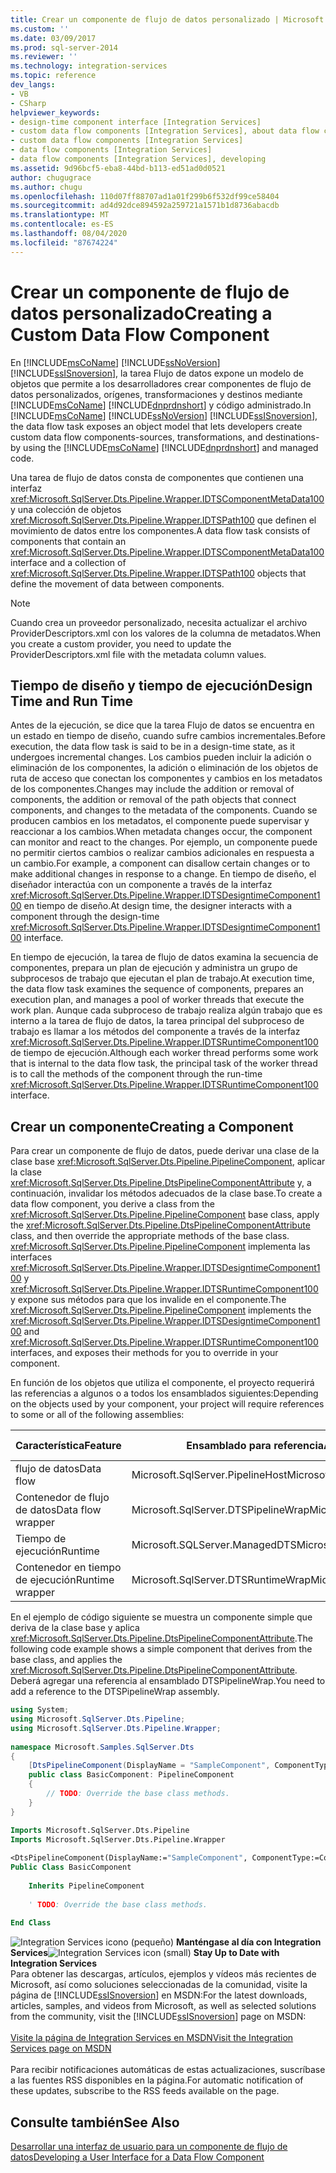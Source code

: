 ```yaml
---
title: Crear un componente de flujo de datos personalizado | Microsoft Docs
ms.custom: ''
ms.date: 03/09/2017
ms.prod: sql-server-2014
ms.reviewer: ''
ms.technology: integration-services
ms.topic: reference
dev_langs:
- VB
- CSharp
helpviewer_keywords:
- design-time component interface [Integration Services]
- custom data flow components [Integration Services], about data flow components
- custom data flow components [Integration Services]
- data flow components [Integration Services]
- data flow components [Integration Services], developing
ms.assetid: 9d96bcf5-eba8-44bd-b113-ed51ad0d0521
author: chugugrace
ms.author: chugu
ms.openlocfilehash: 110d07ff88707ad1a01f299b6f532df99ce58404
ms.sourcegitcommit: ad4d92dce894592a259721a1571b1d8736abacdb
ms.translationtype: MT
ms.contentlocale: es-ES
ms.lasthandoff: 08/04/2020
ms.locfileid: "87674224"
---
```

# <a name="creating-a-custom-data-flow-component"></a><span data-ttu-id="35269-102">Crear un componente de flujo de datos personalizado</span><span class="sxs-lookup"><span data-stu-id="35269-102">Creating a Custom Data Flow Component</span></span>
  <span data-ttu-id="35269-103">En [!INCLUDE[msCoName](../../../includes/msconame-md.md)] [!INCLUDE[ssNoVersion](../../../includes/ssnoversion-md.md)] [!INCLUDE[ssISnoversion](../../../includes/ssisnoversion-md.md)], la tarea Flujo de datos expone un modelo de objetos que permite a los desarrolladores crear componentes de flujo de datos personalizados, orígenes, transformaciones y destinos mediante [!INCLUDE[msCoName](../../../includes/msconame-md.md)] [!INCLUDE[dnprdnshort](../../../includes/dnprdnshort-md.md)] y código administrado.</span><span class="sxs-lookup"><span data-stu-id="35269-103">In [!INCLUDE[msCoName](../../../includes/msconame-md.md)] [!INCLUDE[ssNoVersion](../../../includes/ssnoversion-md.md)] [!INCLUDE[ssISnoversion](../../../includes/ssisnoversion-md.md)], the data flow task exposes an object model that lets developers create custom data flow components-sources, transformations, and destinations-by using the [!INCLUDE[msCoName](../../../includes/msconame-md.md)] [!INCLUDE[dnprdnshort](../../../includes/dnprdnshort-md.md)] and managed code.</span></span>  
  
 <span data-ttu-id="35269-104">Una tarea de flujo de datos consta de componentes que contienen una interfaz <xref:Microsoft.SqlServer.Dts.Pipeline.Wrapper.IDTSComponentMetaData100> y una colección de objetos <xref:Microsoft.SqlServer.Dts.Pipeline.Wrapper.IDTSPath100> que definen el movimiento de datos entre los componentes.</span><span class="sxs-lookup"><span data-stu-id="35269-104">A data flow task consists of components that contain an <xref:Microsoft.SqlServer.Dts.Pipeline.Wrapper.IDTSComponentMetaData100> interface and a collection of <xref:Microsoft.SqlServer.Dts.Pipeline.Wrapper.IDTSPath100> objects that define the movement of data between components.</span></span>  
  
> [!NOTE]  
>  <span data-ttu-id="35269-105">Cuando crea un proveedor personalizado, necesita actualizar el archivo ProviderDescriptors.xml con los valores de la columna de metadatos.</span><span class="sxs-lookup"><span data-stu-id="35269-105">When you create a custom provider, you need to update the ProviderDescriptors.xml file with the metadata column values.</span></span>  
  
## <a name="design-time-and-run-time"></a><span data-ttu-id="35269-106">Tiempo de diseño y tiempo de ejecución</span><span class="sxs-lookup"><span data-stu-id="35269-106">Design Time and Run Time</span></span>  
 <span data-ttu-id="35269-107">Antes de la ejecución, se dice que la tarea Flujo de datos se encuentra en un estado en tiempo de diseño, cuando sufre cambios incrementales.</span><span class="sxs-lookup"><span data-stu-id="35269-107">Before execution, the data flow task is said to be in a design-time state, as it undergoes incremental changes.</span></span> <span data-ttu-id="35269-108">Los cambios pueden incluir la adición o eliminación de los componentes, la adición o eliminación de los objetos de ruta de acceso que conectan los componentes y cambios en los metadatos de los componentes.</span><span class="sxs-lookup"><span data-stu-id="35269-108">Changes may include the addition or removal of components, the addition or removal of the path objects that connect components, and changes to the metadata of the components.</span></span> <span data-ttu-id="35269-109">Cuando se producen cambios en los metadatos, el componente puede supervisar y reaccionar a los cambios.</span><span class="sxs-lookup"><span data-stu-id="35269-109">When metadata changes occur, the component can monitor and react to the changes.</span></span> <span data-ttu-id="35269-110">Por ejemplo, un componente puede no permitir ciertos cambios o realizar cambios adicionales en respuesta a un cambio.</span><span class="sxs-lookup"><span data-stu-id="35269-110">For example, a component can disallow certain changes or to make additional changes in response to a change.</span></span> <span data-ttu-id="35269-111">En tiempo de diseño, el diseñador interactúa con un componente a través de la interfaz <xref:Microsoft.SqlServer.Dts.Pipeline.Wrapper.IDTSDesigntimeComponent100> en tiempo de diseño.</span><span class="sxs-lookup"><span data-stu-id="35269-111">At design time, the designer interacts with a component through the design-time <xref:Microsoft.SqlServer.Dts.Pipeline.Wrapper.IDTSDesigntimeComponent100> interface.</span></span>  
  
 <span data-ttu-id="35269-112">En tiempo de ejecución, la tarea de flujo de datos examina la secuencia de componentes, prepara un plan de ejecución y administra un grupo de subprocesos de trabajo que ejecutan el plan de trabajo.</span><span class="sxs-lookup"><span data-stu-id="35269-112">At execution time, the data flow task examines the sequence of components, prepares an execution plan, and manages a pool of worker threads that execute the work plan.</span></span> <span data-ttu-id="35269-113">Aunque cada subproceso de trabajo realiza algún trabajo que es interno a la tarea de flujo de datos, la tarea principal del subproceso de trabajo es llamar a los métodos del componente a través de la interfaz <xref:Microsoft.SqlServer.Dts.Pipeline.Wrapper.IDTSRuntimeComponent100> de tiempo de ejecución.</span><span class="sxs-lookup"><span data-stu-id="35269-113">Although each worker thread performs some work that is internal to the data flow task, the principal task of the worker thread is to call the methods of the component through the run-time <xref:Microsoft.SqlServer.Dts.Pipeline.Wrapper.IDTSRuntimeComponent100> interface.</span></span>  
  
## <a name="creating-a-component"></a><span data-ttu-id="35269-114">Crear un componente</span><span class="sxs-lookup"><span data-stu-id="35269-114">Creating a Component</span></span>  
 <span data-ttu-id="35269-115">Para crear un componente de flujo de datos, puede derivar una clase de la clase base <xref:Microsoft.SqlServer.Dts.Pipeline.PipelineComponent>, aplicar la clase <xref:Microsoft.SqlServer.Dts.Pipeline.DtsPipelineComponentAttribute> y, a continuación, invalidar los métodos adecuados de la clase base.</span><span class="sxs-lookup"><span data-stu-id="35269-115">To create a data flow component, you derive a class from the <xref:Microsoft.SqlServer.Dts.Pipeline.PipelineComponent> base class, apply the <xref:Microsoft.SqlServer.Dts.Pipeline.DtsPipelineComponentAttribute> class, and then override the appropriate methods of the base class.</span></span> <span data-ttu-id="35269-116"><xref:Microsoft.SqlServer.Dts.Pipeline.PipelineComponent> implementa las interfaces <xref:Microsoft.SqlServer.Dts.Pipeline.Wrapper.IDTSDesigntimeComponent100> y <xref:Microsoft.SqlServer.Dts.Pipeline.Wrapper.IDTSRuntimeComponent100> y expone sus métodos para que los invalide en el componente.</span><span class="sxs-lookup"><span data-stu-id="35269-116">The <xref:Microsoft.SqlServer.Dts.Pipeline.PipelineComponent> implements the <xref:Microsoft.SqlServer.Dts.Pipeline.Wrapper.IDTSDesigntimeComponent100> and <xref:Microsoft.SqlServer.Dts.Pipeline.Wrapper.IDTSRuntimeComponent100> interfaces, and exposes their methods for you to override in your component.</span></span>  
  
 <span data-ttu-id="35269-117">En función de los objetos que utiliza el componente, el proyecto requerirá las referencias a algunos o a todos los ensamblados siguientes:</span><span class="sxs-lookup"><span data-stu-id="35269-117">Depending on the objects used by your component, your project will require references to some or all of the following assemblies:</span></span>  
  
|<span data-ttu-id="35269-118">Característica</span><span class="sxs-lookup"><span data-stu-id="35269-118">Feature</span></span>|<span data-ttu-id="35269-119">Ensamblado para referencia</span><span class="sxs-lookup"><span data-stu-id="35269-119">Assembly to reference</span></span>|<span data-ttu-id="35269-120">Espacio de nombres a importar</span><span class="sxs-lookup"><span data-stu-id="35269-120">Namespace to import</span></span>|  
|-------------|---------------------------|-------------------------|  
|<span data-ttu-id="35269-121">flujo de datos</span><span class="sxs-lookup"><span data-stu-id="35269-121">Data flow</span></span>|<span data-ttu-id="35269-122">Microsoft.SqlServer.PipelineHost</span><span class="sxs-lookup"><span data-stu-id="35269-122">Microsoft.SqlServer.PipelineHost</span></span>|<xref:Microsoft.SqlServer.Dts.Pipeline>|  
|<span data-ttu-id="35269-123">Contenedor de flujo de datos</span><span class="sxs-lookup"><span data-stu-id="35269-123">Data flow wrapper</span></span>|<span data-ttu-id="35269-124">Microsoft.SqlServer.DTSPipelineWrap</span><span class="sxs-lookup"><span data-stu-id="35269-124">Microsoft.SqlServer.DTSPipelineWrap</span></span>|<xref:Microsoft.SqlServer.Dts.Pipeline.Wrapper>|  
|<span data-ttu-id="35269-125">Tiempo de ejecución</span><span class="sxs-lookup"><span data-stu-id="35269-125">Runtime</span></span>|<span data-ttu-id="35269-126">Microsoft.SQLServer.ManagedDTS</span><span class="sxs-lookup"><span data-stu-id="35269-126">Microsoft.SQLServer.ManagedDTS</span></span>|<xref:Microsoft.SqlServer.Dts.Runtime>|  
|<span data-ttu-id="35269-127">Contenedor en tiempo de ejecución</span><span class="sxs-lookup"><span data-stu-id="35269-127">Runtime wrapper</span></span>|<span data-ttu-id="35269-128">Microsoft.SqlServer.DTSRuntimeWrap</span><span class="sxs-lookup"><span data-stu-id="35269-128">Microsoft.SqlServer.DTSRuntimeWrap</span></span>|<xref:Microsoft.SqlServer.Dts.Runtime.Wrapper>|  
  
 <span data-ttu-id="35269-129">En el ejemplo de código siguiente se muestra un componente simple que deriva de la clase base y aplica <xref:Microsoft.SqlServer.Dts.Pipeline.DtsPipelineComponentAttribute>.</span><span class="sxs-lookup"><span data-stu-id="35269-129">The following code example shows a simple component that derives from the base class, and applies the <xref:Microsoft.SqlServer.Dts.Pipeline.DtsPipelineComponentAttribute>.</span></span> <span data-ttu-id="35269-130">Deberá agregar una referencia al ensamblado DTSPipelineWrap.</span><span class="sxs-lookup"><span data-stu-id="35269-130">You need to add a reference to the DTSPipelineWrap assembly.</span></span>  
  
```csharp  
using System;  
using Microsoft.SqlServer.Dts.Pipeline;  
using Microsoft.SqlServer.Dts.Pipeline.Wrapper;  
  
namespace Microsoft.Samples.SqlServer.Dts  
{  
    [DtsPipelineComponent(DisplayName = "SampleComponent", ComponentType = ComponentType.Transform )]  
    public class BasicComponent: PipelineComponent  
    {  
        // TODO: Override the base class methods.  
    }  
}  
```  
  
```vb  
Imports Microsoft.SqlServer.Dts.Pipeline  
Imports Microsoft.SqlServer.Dts.Pipeline.Wrapper  
  
<DtsPipelineComponent(DisplayName:="SampleComponent", ComponentType:=ComponentType.Transform)> _  
Public Class BasicComponent  
  
    Inherits PipelineComponent  
  
    ' TODO: Override the base class methods.  
  
End Class  
```  
  
<span data-ttu-id="35269-131">![Integration Services icono (pequeño)](../../media/dts-16.gif "Icono de Integration Services (pequeño)")  **Manténgase al día con Integration Services**</span><span class="sxs-lookup"><span data-stu-id="35269-131">![Integration Services icon (small)](../../media/dts-16.gif "Integration Services icon (small)")  **Stay Up to Date with Integration Services**</span></span><br /> <span data-ttu-id="35269-132">Para obtener las descargas, artículos, ejemplos y vídeos más recientes de Microsoft, así como soluciones seleccionadas de la comunidad, visite la página de [!INCLUDE[ssISnoversion](../../../includes/ssisnoversion-md.md)] en MSDN:</span><span class="sxs-lookup"><span data-stu-id="35269-132">For the latest downloads, articles, samples, and videos from Microsoft, as well as selected solutions from the community, visit the [!INCLUDE[ssISnoversion](../../../includes/ssisnoversion-md.md)] page on MSDN:</span></span><br /><br /> [<span data-ttu-id="35269-133">Visite la página de Integration Services en MSDN</span><span class="sxs-lookup"><span data-stu-id="35269-133">Visit the Integration Services page on MSDN</span></span>](https://go.microsoft.com/fwlink/?LinkId=136655)<br /><br /> <span data-ttu-id="35269-134">Para recibir notificaciones automáticas de estas actualizaciones, suscríbase a las fuentes RSS disponibles en la página.</span><span class="sxs-lookup"><span data-stu-id="35269-134">For automatic notification of these updates, subscribe to the RSS feeds available on the page.</span></span>  
  
## <a name="see-also"></a><span data-ttu-id="35269-135">Consulte también</span><span class="sxs-lookup"><span data-stu-id="35269-135">See Also</span></span>  
 [<span data-ttu-id="35269-136">Desarrollar una interfaz de usuario para un componente de flujo de datos</span><span class="sxs-lookup"><span data-stu-id="35269-136">Developing a User Interface for a Data Flow Component</span></span>](developing-a-user-interface-for-a-data-flow-component.md)  
  
  
